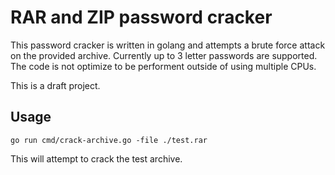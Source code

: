 # RAR and ZIP password cracker

This password cracker is written in golang and attempts a brute force attack on the provided archive.
Currently up to 3 letter passwords are supported. The code is not optimize to be performent outside
of using multiple CPUs.

This is a draft project.

## Usage

```text
go run cmd/crack-archive.go -file ./test.rar
```

This will attempt to crack the test archive.


